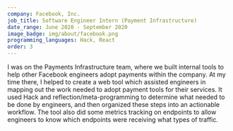 ```yaml
---
company: Facebook, Inc.
job_title: Software Engineer Intern (Payment Infrastructure)
date_range: June 2020 - September 2020
image_badge: img/about/facebook.png
programming_languages: Hack, React
order: 3
---
```


I was on the Payments Infrastructure team, where we built internal tools to help other Facebook engineers adopt payments within the company. At my time there, I helped to create a web tool which assisted engineers in mapping out the work needed to adopt payment tools for their services. It used Hack and reflection/meta-programming to determine what needed to be done by engineers, and then organized these steps into an actionable workflow. The tool also did some metrics tracking on endpoints to allow engineers to know which endpoints were receiving what types of traffic.
